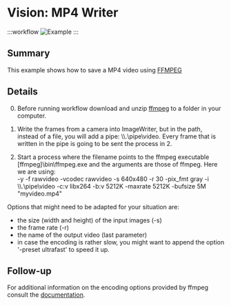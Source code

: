 # Vision: MP4 Writer

:::workflow
![Example](~/workflows/examples.starter/Vision/MP4Writer/MP4Writer.bonsai)
:::

## Summary
This example shows how to save a MP4 video using [FFMPEG](https://website-name.com)


## Details
0. Before running workflow download and unzip [ffmpeg](https://github.com/BtbN/FFmpeg-Builds/releases/download/latest/ffmpeg-master-latest-win64-gpl-shared.zip) to a folder in your computer. 

1. Write the frames from a camera into ImageWriter, but in the path, instead of a file, you will add a pipe: \\\\.\pipe\video. Every frame that is written in the pipe is going to be sent the process in 2.

2. Start a process where the filename points to the ffmpeg executable \[ffmpeg\]\bin\ffmpeg.exe and the arguments are those of ffmpeg. Here we are using:  
-y -f rawvideo -vcodec rawvideo  -s 640x480 -r 30 -pix_fmt gray -i \\\\.\pipe\video -c:v libx264 -b:v 5212K -maxrate 5212K -bufsize 5M "myvideo.mp4"  

  Options that might need to be adapted for your situation are:
  - the size (width and height) of the input images (-s)
  - the frame rate (-r)
  - the name of the output video (last parameter)
  - in case the encoding is rather slow, you might want to append the option '-preset ultrafast' to speed it up.

 ## Follow-up
For additional information on the encoding options provided by ffmpeg consult the [documentation](https://ffmpeg.org/ffmpeg.html). 


